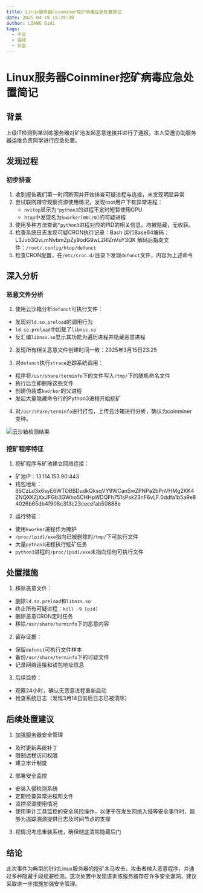 ```yaml
---
title: Linux服务器Coinminer挖矿病毒应急处置简记
date: 2025-04-19 15:28:39
author: LIANG Sidi
tags:
  - 中文
  - 运维
  - 安全
---
```

# Linux服务器Coinminer挖矿病毒应急处置简记
## 背景
上级IT检测到某训练服务器对矿池发起恶意连接并进行了通报，本人受邀协助服务器运维负责同学进行应急处置。

## 发现过程

### 初步排查

1. 收到报告我们第一时间断网并开始排查可疑进程与连接，未发现明显异常
2. 尝试联网蹲守观察资源使用情况，发现root用户下有异常进程：
   - `nvitop`显示为`"python3`的进程不定时短暂使用GPU
   - `htop`中发现名为`kworker[00:/0]`的可疑进程
3. 使用多种方法查询`“python3`进程对应的PID的相关信息，均被隐藏，无收获。
4. 检查系统日志发现可疑CRON执行记录：Bash 运行Base64编码：L3Jvb3QvLmNvbmZpZy9odG9wL2RlZnVuY3QK
解码后指向文件：`/root/.config/htop/defunct`
5. 检查CRON配置，在`/etc/cron.d/`目录下发现`defunct`文件，内容为上述命令

## 深入分析

### 恶意文件分析

1. 使用云沙箱分析`defunct`可执行文件：
- 发现对`ld.so.preload`的调用行为
- `ld.so.preload`中加载了`libnss.so`
- 反汇编`libnss.so`显示其功能为遍历进程并隐藏恶意进程

2. 发现所有相关恶意文件创建时间一致：2025年3月15日23:25

3. 对`defunct`执行`strace`追踪系统调用：
- 程序将`/usr/share/terminfo`下的文件写入`/tmp/`下的随机命名文件
- 执行后立即删除这些文件
- 创建伪装成`kworker`的父进程
- 发起大量隐藏命令行的Python3进程开始挖矿

4. 对`/usr/share/terminfo`进行打包，上传云沙箱进行分析，确认为coinminer变种。

![云沙箱检测结果](1.png)

### 挖矿程序特征

1. 挖矿程序与矿池建立网络连接：
- 矿池IP：13.114.153.90:443
- 钱包地址：85CzLd3x6syE6WTDBBDudkQksqVY9WCanSwZPNPa2bPnVHMg2KK4ZNQXKZjXхJFGbЗGWhо5CHHpWDQFh751sPsk2ЗnF6vLF.0ddfa1b5a9e84026b65db4f908c3f3c23cecefab50888е

2. 运行特征：
- 使用`kworker`进程作为掩护
- `/proc/[pid]/exe`指向已被删除的`/tmp/`下可执行文件
- 大量`python3`进程执行挖矿任务
- `python3`进程的`/proc/[pid]/exe`未指向任何可执行文件

## 处置措施

1. 移除恶意文件：
- 删除`ld.so.preload`和`libnss.so`
- 终止所有可疑进程：`kill -9 [pid]`
- 删除恶意CRON定时任务
- 移除`/usr/share/terminfo`下的恶意内容

2. 留存证据：
- 保留`defunct`可执行文件样本
- 备份`/usr/share/terminfo`下的可疑文件
- 记录网络连接和钱包地址信息

3. 后续监控：
- 观察24小时，确认无恶意进程重新启动
- 检查系统日志（发现3月14日前后日志已被清除）

## 后续处置建议

1. 加强服务器安全管理
- 及时更新系统补丁
- 限制远程访问权限
- 建立审计制度

2. 部署安全监控
- 安装入侵检测系统
- 定期检查异常进程和文件
- 监控资源使用情况
- 使用审计工具监控的安全风险操作，以便于在发生网络入侵等安全事件时，能够为追踪溯源提供日志及时间节点的支撑

3. 视情况考虑重装系统，确保彻底清除隐藏后门

## 结论

此次事件为典型的针对Linux服务器的挖矿木马攻击，攻击者植入恶意程序，并通过多种隐藏手段规避检测。这次处置中发现该训练服务器存在许多安全漏洞，建议采取进一步措施加强安全管理。
